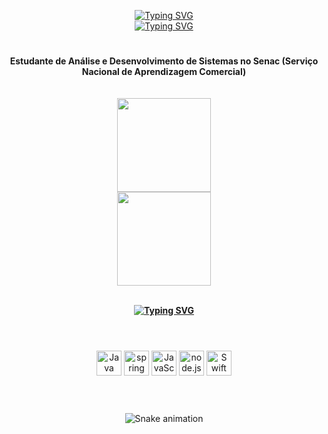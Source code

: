 <p align="center">
 <a href="https://git.io/typing-svg"><img src="https://readme-typing-svg.demolab.com?font=Oswald&weight=500&size=40&pause=10000&color=F7F7F7&center=true&vCenter=true&random=false&width=435&height=45&lines=Hello+world!" alt="Typing SVG" /></a>
 <br>
 <a href="https://git.io/typing-svg"><img src="https://readme-typing-svg.demolab.com?font=Oswald&weight=500&duration=8000&pause=100000&color=F7DF1E&center=true&vCenter=true&random=false&width=435&height=25&lines=I'm+Matheus+Da+Rosa+Costa" alt="Typing SVG" /></a>
</p>

#

<h4 align="center"></Strong>Estudante de Análise e Desenvolvimento de Sistemas no Senac (Serviço Nacional de Aprendizagem Comercial)</Strong>

<br>
<br>
<br>

<div align="center">
  <a href="https://github.com/Matheus-D-R-Costa">
    <img height="150em" src="https://github-readme-stats.vercel.app/api?username=Matheus-D-R-Costa&show_icons=true&theme=highcontrast&hide_border=false&include_all_commits=true"/>
   <br>
    <img height="150em" src="https://github-readme-stats.vercel.app/api/top-langs/?username=Matheus-D-R-Costa&layout=compact&langs_count=7&theme=highcontrast"/>
</div>
   
 <br>
   
 <a href="https://git.io/typing-svg"><img src="https://readme-typing-svg.demolab.com?font=Oswald&weight=500&size=40&pause=10000&color=F7F7F7&center=true&vCenter=true&random=false&width=435&height=45&lines=Skills" alt="Typing SVG" /></a>
 
#

<div align="center" valign="top"><br>
  <a href="https://"><img height="40" src="https://img.shields.io/badge/java-101419?style=for-the-badge&logo=coffeescript&logoColor=D43A02" alt="Java"></a>
  <a href="https://"><img height="40" src="https://img.shields.io/badge/spring-101419?style=for-the-badge&logo=spring" alt="spring framework"></a>
 <a href="https://"><img height="40" src="https://img.shields.io/badge/JavaScript-101419?style=for-the-badge&logo=javascript&logoColor=%23F7DF1E" alt="JavaScript"></a>
  <a href="https://"><img height="40" src="https://img.shields.io/badge/node-101419?style=for-the-badge&logo=nodedotjs" alt="node.js"></a>
 <a href="https://"><img height="40" src="https://img.shields.io/badge/Swift-101419?style=for-the-badge&logo=swift&logoColor=%23F05138" alt="Swift"></a>
 
</div>
<br>

#

<div align="center">
 
  ![Snake animation](https://github.com/danielbped/danielbped/blob/output/github-contribution-grid-snake.svg)
  
